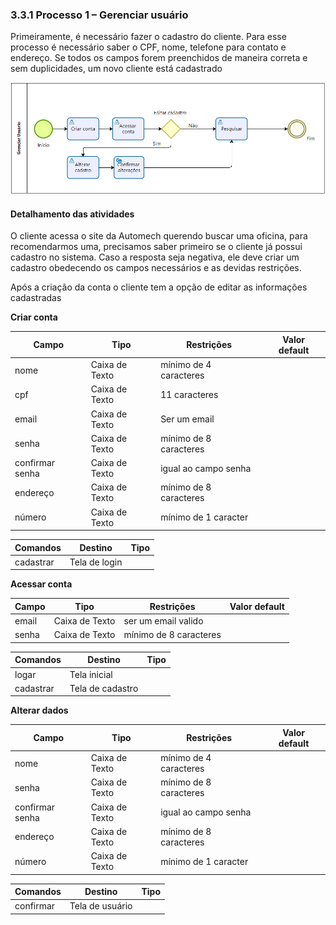 ### 3.3.1 Processo 1 – Gerenciar usuário

Primeiramente, é necessário fazer o cadastro do cliente. Para esse processo
é necessário saber o CPF, nome, telefone para contato e endereço. Se todos 
os campos forem preenchidos de maneira correta e sem duplicidades, um novo 
cliente está cadastrado

![Exemplo de um Modelo BPMN do PROCESSO 1](images/CrudCliente.png "Modelo BPMN do Cadastro.")

#### Detalhamento das atividades

O cliente acessa o site da Automech querendo buscar uma oficina, para recomendarmos uma,
precisamos saber primeiro se o cliente já possui cadastro no sistema. Caso a resposta seja
negativa, ele deve criar um cadastro obedecendo os campos necessários e as devidas restrições.

Após a criação da conta o cliente tem a opção de editar as informações cadastradas

**Criar conta**

| **Campo**       | **Tipo**         | **Restrições** | **Valor default** |
| ---             | ---              | ---            | ---               |
| nome            | Caixa de Texto   | mínimo de 4 caracteres |           |
| cpf             | Caixa de Texto   | 11 caracteres  |                   |
| email             | Caixa de Texto   | Ser um email  |                   |
| senha             | Caixa de Texto   | mínimo de 8 caracteres  |                   |
| confirmar senha             | Caixa de Texto   | igual ao campo senha  |                   |
| endereço        | Caixa de Texto   | mínimo de 8 caracteres |           |
| número          | Caixa de Texto   | mínimo de 1 caracter |             |


| **Comandos**         |  **Destino**                   | **Tipo** |
| ---                  | ---                            | ---               |
| cadastrar            | Tela de login  |                   |

**Acessar conta**

| **Campo**       | **Tipo**         | **Restrições** | **Valor default** |
| ---             | ---              | ---            | ---               |
| email             | Caixa de Texto   | ser um email valido  |                   |
| senha             | Caixa de Texto   | mínimo de 8 caracteres  |                   |


| **Comandos**         |  **Destino**                   | **Tipo** |
| ---                  | ---                            | ---               |
| logar            | Tela inicial  |                   |
| cadastrar            | Tela de cadastro  |                   |

**Alterar dados**

| **Campo**       | **Tipo**         | **Restrições** | **Valor default** |
| ---             | ---              | ---            | ---               |
| nome            | Caixa de Texto   | mínimo de 4 caracteres |           |
| senha             | Caixa de Texto   | mínimo de 8 caracteres  |                   |
| confirmar senha             | Caixa de Texto   | igual ao campo senha  |                   |
| endereço        | Caixa de Texto   | mínimo de 8 caracteres |           |
| número          | Caixa de Texto   | mínimo de 1 caracter |             |

| **Comandos**         |  **Destino**                   | **Tipo** |
| ---                  | ---                            | ---               |
| confirmar            | Tela de usuário  |                   |


